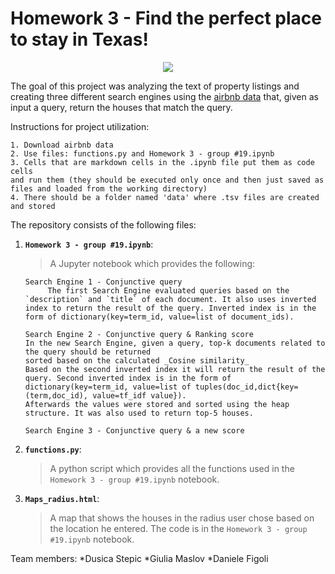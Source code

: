 # Homework 3 - Find the perfect place to stay in Texas!

<p align="center">
<img src="https://encrypted-tbn0.gstatic.com/images?q=tbn:ANd9GcQaaU_U07OhDmVBWK8ezLMYxzp1SbzuL1rCVvACQYPKub6mvTGc">
</p>


The goal of this project was analyzing the text of property listings and creating three different search engines using the [airbnb data](https://www.kaggle.com/PromptCloudHQ/airbnb-property-data-from-texas) that, given as input a query, return the houses that match the query. 



Instructions for project utilization:

	1. Download airbnb data
 	2. Use files: functions.py and Homework 3 - group #19.ipynb
 	3. Cells that are markdown cells in the .ipynb file put them as code cells 
	and run them (they should be executed only once and then just saved as files and loaded from the working directory)
 	4. There should be a folder named 'data' where .tsv files are created and stored
 
 
The repository consists of the following files:
1. __`Homework 3 - group #19.ipynb`__: 
     > A Jupyter notebook which provides the following: 
	
       Search Engine 1 - Conjunctive query
    	    The first Search Engine evaluated queries based on the `description` and `title` of each document. It also uses inverted index to return the result of the query. Inverted index is in the form of dictionary(key=term_id, value=list of document_ids). 
 
       Search Engine 2 - Conjunctive query & Ranking score
	   In the new Search Engine, given a query, top-k documents related to the query should be returned 
	   sorted based on the calculated _Cosine similarity_  
	   Based on the second inverted index it will return the result of the query. Second inverted index is in the form of		            dictionary(key=term_id, value=list of tuples(doc_id,dict{key=(term,doc_id), value=tf_idf value}). 
	   Afterwards the values were stored and sorted using the heap structure. It was also used to return top-5 houses.
	   
       Search Engine 3 - Conjunctive query & a new score
			
2. __`functions.py`__:
      > A python script which provides all the functions used in the `Homework 3 - group #19.ipynb` notebook. 

3. __`Maps_radius.html`__:
      > A map that shows the houses in the radius user chose based on the location he entered. The code is in the `Homework 3 - group #19.ipynb` notebook. 

Team members:
 *Dusica Stepic
 *Giulia Maslov
 *Daniele Figoli
  


 
 
 
